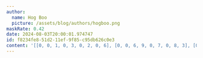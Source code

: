 ```yaml
---
author:
  name: Hog Boo
  picture: /assets/blog/authors/hogboo.png
maskRate: 0.42
date: 2024-08-03T20:00:01.974747
id: f8234fe8-51d2-11ef-9f85-c95db626c0e3
content: '[[0, 0, 1, 0, 3, 0, 2, 0, 6], [0, 0, 6, 9, 0, 7, 0, 8, 3], [0, 8, 0, 5, 6, 2, 1, 0, 7], [8, 0, 0, 1, 7, 9, 0, 3, 2], [2, 0, 0, 0, 8, 4, 7, 1, 5], [0, 6, 0, 0, 2, 0, 8, 4, 9], [3, 0, 2, 7, 4, 0, 0, 6, 0], [0, 0, 4, 8, 5, 6, 0, 0, 0], [0, 1, 0, 2, 9, 3, 5, 7, 0]]'
---
```

